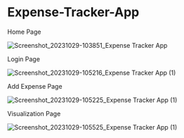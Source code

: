 # Expense-Tracker-App
Home Page

![Screenshot_20231029-103851_Expense Tracker App](https://github.com/aaseem22/Expense-Tracker-App/assets/98115116/3df64363-7965-42a2-8fab-56a7372f8ed2)


Login Page

![Screenshot_20231029-105216_Expense Tracker App (1)](https://github.com/aaseem22/Expense-Tracker-App/assets/98115116/077e3e50-901e-4d4d-9e02-2913ff7a0b77)

Add Expense Page

![Screenshot_20231029-105225_Expense Tracker App (1)](https://github.com/aaseem22/Expense-Tracker-App/assets/98115116/c4a737b7-ad2d-44f2-9042-fc614d26351b)

Visualization Page

![Screenshot_20231029-105525_Expense Tracker App (1)](https://github.com/aaseem22/Expense-Tracker-App/assets/98115116/6ab1987e-5834-420b-b756-360346d89e7b)
